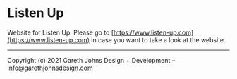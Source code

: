 # Listen Up

Website for Listen Up. Please go to [https://www.listen-up.com](https://www.listen-up.com) in case you want to take a look at the website.

* * *

Copyright (c) 2021 Gareth Johns Design + Development – info@garethjohnsdesign.com